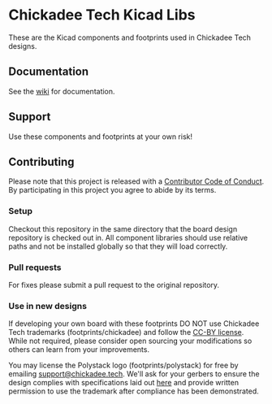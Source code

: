 # Chickadee Tech Kicad Libs #
These are the Kicad components and footprints used in Chickadee Tech designs.

## Documentation ##
See the [wiki](https://github.com/chickadee-tech/kicad-libs/wiki) for documentation.

## Support ##
Use these components and footprints at your own risk!

## Contributing ##
Please note that this project is released with a [Contributor Code of Conduct](CODE_OF_CONDUCT.md). By participating in this project you agree to abide by its terms.

### Setup ###
Checkout this repository in the same directory that the board design repository is checked out in. All component libraries should use relative paths and not be installed globally so that they will load correctly.

### Pull requests ###
For fixes please submit a pull request to the original repository.

### Use in new designs ###
If developing your own board with these footprints DO NOT use Chickadee Tech trademarks (footprints/chickadee) and follow the [CC-BY license](LICENSE). While not required, please consider open sourcing your modifications so others can learn from your improvements.

You may license the Polystack logo (footprints/polystack) for free by emailing support@chickadee.tech. We'll ask for your gerbers to ensure the design complies with specifications laid out [here](https://github.com/chickadee-tech/polystack/wiki) and provide written permission to use the trademark after compliance has been demonstrated.
